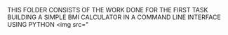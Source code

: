 THIS FOLDER CONSISTS OF THE WORK DONE FOR THE FIRST TASK BUILDING A SIMPLE BMI CALCULATOR 
IN A COMMAND LINE INTERFACE USING PYTHON 
<img src="
